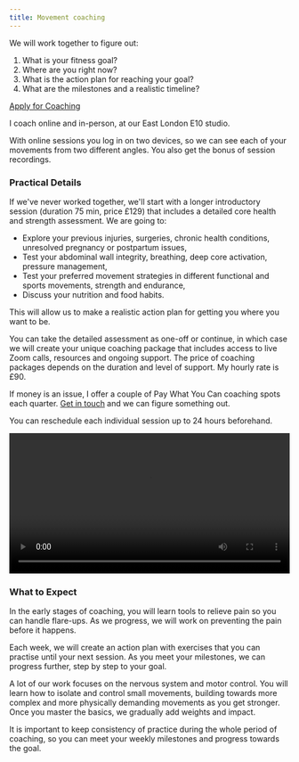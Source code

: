 ```yaml
---
title: Movement coaching
---
```


We will work together to figure out:    
1. What is your fitness goal?  
2. Where are you right now?  
3. What is the action plan for reaching your goal?  
4. What are the milestones and a realistic timeline?  

<a class="big" href="https://forms.gle/gXf6eC5YxSEP4bJt7">Apply for Coaching</a>
   
I coach online and in-person, at our East London E10 studio. 

With online sessions you log in on two devices, so we can see each of your movements from two different angles. You also get the bonus of session recordings. 

### Practical Details  
 
If we've never worked together, we'll start with a longer introductory session (duration 75 min, price £129) that includes a detailed core health and strength assessment. We are going to:

- Explore your previous injuries, surgeries, chronic health conditions, unresolved pregnancy or postpartum issues, 
- Test your abdominal wall integrity, breathing, deep core activation, pressure management, 
- Test your preferred movement strategies in different functional and sports movements, strength and endurance,
- Discuss your nutrition and food habits. 

This will allow us to make a realistic action plan for getting you where you want to be.

You can take the detailed assessment as one-off or continue, in which case we will create your unique coaching package that includes access to live Zoom calls, resources and ongoing support. The price of coaching packages depends on the duration and level of support. My hourly rate is £90.

If money is an issue, I offer a couple of Pay What You Can coaching spots each quarter. [Get in touch](mailto:ivana@movementkitchen.co.uk?subject=Scholarship) and we can figure something out.   

You can reschedule each individual session up to 24 hours beforehand.

<video controls width="100%">
    <source src="session-snippet-3.mp4" type="video/mp4">
</video>   

### What to Expect

In the early stages of coaching, you will learn tools to relieve pain so you can handle flare-ups. As we progress, we will work on preventing the pain before it happens.

Each week, we will create an action plan with exercises that you can practise until your next session. As you meet your milestones, we can progress further, step by step to your goal.

A lot of our work focuses on the nervous system and motor control. You will learn how to isolate and control small movements, building towards more complex and more physically demanding movements as you get stronger. Once you master the basics, we gradually add weights and impact.

It is important to keep consistency of practice during the whole period of coaching, so you can meet your weekly milestones and progress towards the goal.  